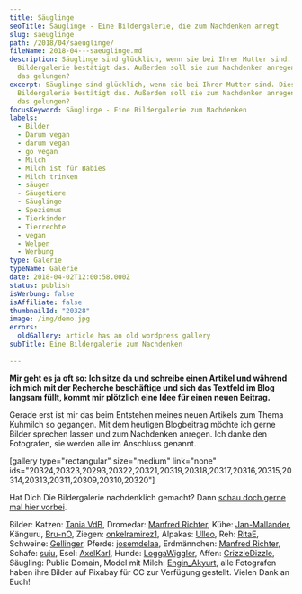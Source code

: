 ```yaml
---
title: Säuglinge
seoTitle: Säuglinge - Eine Bildergalerie, die zum Nachdenken anregt
slug: saeuglinge
path: /2018/04/saeuglinge/
fileName: 2018-04---saeuglinge.md
description: Säuglinge sind glücklich, wenn sie bei Ihrer Mutter sind. Diese
  Bildergalerie bestätigt das. Außerdem soll sie zum Nachdenken anregen. Ist mir
  das gelungen?
excerpt: Säuglinge sind glücklich, wenn sie bei Ihrer Mutter sind. Diese
  Bildergalerie bestätigt das. Außerdem soll sie zum Nachdenken anregen. Ist mir
  das gelungen?
focusKeyword: Säuglinge - Eine Bildergalerie zum Nachdenken
labels:
  - Bilder
  - Darum vegan
  - darum vegan
  - go vegan
  - Milch
  - Milch ist für Babies
  - Milch trinken
  - säugen
  - Säugetiere
  - Säuglinge
  - Spezismus
  - Tierkinder
  - Tierrechte
  - vegan
  - Welpen
  - Werbung
type: Galerie
typeName: Galerie
date: 2018-04-02T12:00:58.000Z
status: publish
isWerbung: false
isAffiliate: false
thumbnailId: "20328"
image: /img/demo.jpg
errors:
  oldGallery: article has an old wordpress gallery
subTitle: Eine Bildergalerie zum Nachdenken
  
---
```


**Mir geht es ja oft so: Ich sitze da und schreibe einen Artikel und während ich
mich mit der Recherche beschäftige und sich das Textfeld im Blog langsam füllt,
kommt mir plötzlich eine Idee für einen neuen Beitrag.**

Gerade erst ist mir das beim Entstehen meines neuen Artikels zum Thema Kuhmilch
so gegangen. Mit dem heutigen Blogbeitrag möchte ich gerne Bilder sprechen
lassen und zum Nachdenken anregen. Ich danke den Fotografen, sie werden alle im
Anschluss genannt.

[gallery type="rectangular" size="medium" link="none"
ids="20324,20323,20293,20322,20321,20319,20318,20317,20316,20315,20314,20313,20311,20309,20310,20320"]

Hat Dich Die Bildergalerie nachdenklich gemacht? Dann
[schau doch gerne mal hier vorbei](/2014/09/pflanzenmilch-wieso-denn-blos/).

Bilder: Katzen:
[Tania VdB](https://pixabay.com/de/katze-k%C3%A4tzchen-s%C3%A4ugen-zitze-2484776/),
Dromedar:
[Manfred Richter](https://pixabay.com/de/users/manfredrichter-4055600/), Kühe:
[Jan-Mallander](https://pixabay.com/de/users/Jan-Mallander-615621/), Känguru,
[Bru-nO](https://pixabay.com/de/users/Bru-nO-1161770/), Ziegen:
[onkelramirez1](https://pixabay.com/de/users/onkelramirez1-1490122/), Alpakas:
[Ulleo](https://pixabay.com/de/users/ulleo-1834854/), Reh:
[RitaE](https://pixabay.com/de/users/RitaE-19628/), Schweine:
[Gellinger](https://pixabay.com/de/users/Gellinger-201217/), Pferde:
[josemdelaa](https://pixabay.com/de/users/josemdelaa-2004715/), Erdmännchen:
[Manfred Richter](https://pixabay.com/de/users/manfredrichter-4055600/), Schafe:
[suju](https://pixabay.com/de/users/suju-165106/), Esel:
[AxelKarl](https://pixabay.com/de/users/AxelKarl-6960305/), Hunde:
[LoggaWiggler](https://pixabay.com/de/users/LoggaWiggler-15/), Affen:
[CrizzleDizzle](https://pixabay.com/de/users/CrizzlDizzl-3480614/), Säugling:
Public Domain, Model mit Milch:
[Engin_Akyurt](https://pixabay.com/de/users/Engin_Akyurt-3656355/), alle
Fotografen haben ihre Bilder auf Pixabay für CC zur Verfügung gestellt. Vielen
Dank an Euch!

  